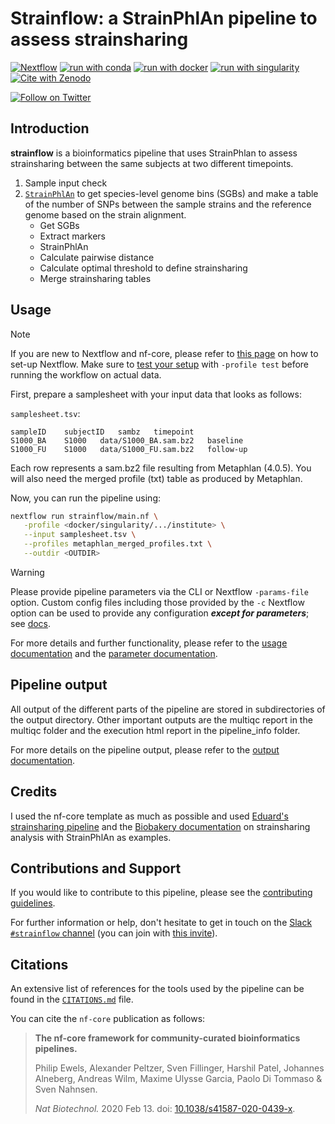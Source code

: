 <h1>Strainflow: a StrainPhlAn pipeline to assess strainsharing</h1>

[![Nextflow](https://img.shields.io/badge/nextflow%20DSL2-%E2%89%A523.04.0-23aa62.svg)](https://www.nextflow.io/)
[![run with conda](http://img.shields.io/badge/run%20with-conda-3EB049?labelColor=000000&logo=anaconda)](https://docs.conda.io/en/latest/)
[![run with docker](https://img.shields.io/badge/run%20with-docker-0db7ed?labelColor=000000&logo=docker)](https://www.docker.com/)
[![run with singularity](https://img.shields.io/badge/run%20with-singularity-1d355c.svg?labelColor=000000)](https://sylabs.io/docs/)
[![Cite with Zenodo](http://img.shields.io/badge/DOI-10.5281/zenodo.XXXXXXX-1073c8?labelColor=000000)](https://doi.org/10.5281/zenodo.XXXXXXX)

[![Follow on Twitter](http://img.shields.io/badge/twitter-%40BarbaraVerhaar-1DA1F2?labelColor=000000&logo=twitter)](https://twitter.com/BarbaraVerhaar)

## Introduction

**strainflow** is a bioinformatics pipeline that uses StrainPhlan to assess strainsharing between the same subjects at two different timepoints.

1. Sample input check
2. [`StrainPhlAn`](https://github.com/biobakery/MetaPhlAn/wiki/StrainPhlAn-4) to get species-level genome bins (SGBs) and make a table of the number of SNPs between the sample strains and the reference genome based on the strain alignment.
    - Get SGBs
    - Extract markers
    - StrainPhlAn
    - Calculate pairwise distance
    - Calculate optimal threshold to define strainsharing
    - Merge strainsharing tables

## Usage

> [!NOTE]
> If you are new to Nextflow and nf-core, please refer to [this page](https://nf-co.re/docs/usage/installation) on how to set-up Nextflow. Make sure to [test your setup](https://nf-co.re/docs/usage/introduction#how-to-run-a-pipeline) with `-profile test` before running the workflow on actual data.

First, prepare a samplesheet with your input data that looks as follows:

`samplesheet.tsv`:

```tsv
sampleID	subjectID	sambz	timepoint
S1000_BA	S1000	data/S1000_BA.sam.bz2	baseline
S1000_FU	S1000	data/S1000_FU.sam.bz2	follow-up
```
Each row represents a sam.bz2 file resulting from Metaphlan (4.0.5). You will also need the merged profile (txt) table as produced by Metaphlan.

Now, you can run the pipeline using:

```bash
nextflow run strainflow/main.nf \
   -profile <docker/singularity/.../institute> \
   --input samplesheet.tsv \
   --profiles metaphlan_merged_profiles.txt \
   --outdir <OUTDIR>
```

> [!WARNING]
> Please provide pipeline parameters via the CLI or Nextflow `-params-file` option. Custom config files including those provided by the `-c` Nextflow option can be used to provide any configuration _**except for parameters**_;
> see [docs](https://nf-co.re/usage/configuration#custom-configuration-files).

For more details and further functionality, please refer to the [usage documentation](https://nf-co.re/strainflow/usage) and the [parameter documentation](https://nf-co.re/strainflow/parameters).

## Pipeline output
All output of the different parts of the pipeline are stored in subdirectories of the output directory. Other important outputs are the multiqc report in the multiqc folder and the execution html report in the pipeline_info folder.

For more details on the pipeline output, please refer to the [output documentation](https://github.com/barbarahelena/strainflow/blob/master/docs/output.md).

## Credits
I used the nf-core template as much as possible and used [Eduard's strainsharing pipeline](https://github.com/EvdVossen/Metagenomic_pipeline/tree/main) and the [Biobakery documentation](https://github.com/biobakery/MetaPhlAn/wiki/Strain-Sharing-Inference-(StrainPhlan-4.1)) on strainsharing analysis with StrainPhlAn as examples.

## Contributions and Support

If you would like to contribute to this pipeline, please see the [contributing guidelines](.github/CONTRIBUTING.md).

For further information or help, don't hesitate to get in touch on the [Slack `#strainflow` channel](https://nfcore.slack.com/channels/strainflow) (you can join with [this invite](https://nf-co.re/join/slack)).

## Citations
<!-- If you use nf-core/strainflow for your analysis, please cite it using the following doi: [10.5281/zenodo.XXXXXX](https://doi.org/10.5281/zenodo.XXXXXX) -->

<!-- TODO nf-core: Add bibliography of tools and data used in your pipeline -->

An extensive list of references for the tools used by the pipeline can be found in the [`CITATIONS.md`](CITATIONS.md) file.

You can cite the `nf-core` publication as follows:

> **The nf-core framework for community-curated bioinformatics pipelines.**
>
> Philip Ewels, Alexander Peltzer, Sven Fillinger, Harshil Patel, Johannes Alneberg, Andreas Wilm, Maxime Ulysse Garcia, Paolo Di Tommaso & Sven Nahnsen.
>
> _Nat Biotechnol._ 2020 Feb 13. doi: [10.1038/s41587-020-0439-x](https://dx.doi.org/10.1038/s41587-020-0439-x).
